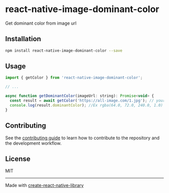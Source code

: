 # react-native-image-dominant-color

Get dominant color from image url

## Installation

```sh
npm install react-native-image-dominant-color --save
```

## Usage

```js
import { getColor } from 'react-native-image-dominant-color';

// ...

async function getDominantColor(imageUrl: string): Promise<void> {
  const result = await getColor('https://all-image.com/1.jpg'); // your image url
  console.log(result.dominantColor); //Ex rgba(64.0, 72.0, 240.0, 1.0)
}
```

## Contributing

See the [contributing guide](CONTRIBUTING.md) to learn how to contribute to the repository and the development workflow.

## License

MIT

---

Made with [create-react-native-library](https://github.com/callstack/react-native-builder-bob)
